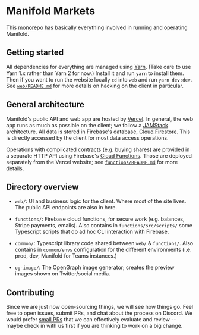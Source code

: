 # Manifold Markets

This [monorepo][] has basically everything involved in running and operating Manifold.

## Getting started

All dependencies for everything are managed using [Yarn][yarn]. (Take care to use Yarn 1.x rather than Yarn 2 for now.) Install it and run `yarn` to install them. Then if you want to run the website locally `cd` into `web` and run `yarn dev:dev`. See [`web/README.md`][web-readme] for more details on hacking on the client in particular.

## General architecture

Manifold's public API and web app are hosted by [Vercel][vercel]. In general, the web app runs as much as possible on the client; we follow a [JAMStack][jamstack] architecture. All data is stored in Firebase's database, [Cloud Firestore][cloud-firestore]. This is directly accessed by the client for most data access operations.

Operations with complicated contracts (e.g. buying shares) are provided in a separate HTTP API using Firebase's [Cloud Functions][cloud-functions]. Those are deployed separately from the Vercel website; see [`functions/README.md`][functions-readme] for more details.

## Directory overview

- `web/`: UI and business logic for the client. Where most of the site lives. The public API endpoints are also in here.

- `functions/`: Firebase cloud functions, for secure work (e.g. balances, Stripe payments, emails). Also contains in
  `functions/src/scripts/` some Typescript scripts that do ad hoc CLI interaction with Firebase.

- `common/`: Typescript library code shared between `web/` & `functions/`. Also contains in `common/envs` configuration for
  the different environments (i.e. prod, dev, Manifold for Teams instances.)

- `og-image/`: The OpenGraph image generator; creates the preview images shown on Twitter/social media.

## Contributing

Since we are just now open-sourcing things, we will see how things go. Feel free to open issues, submit PRs, and chat about the process on Discord. We would prefer [small PRs][small-prs] that we can effectively evaluate and review -- maybe check in with us first if you are thinking to work on a big change.

[vercel]: https://vercel.com/
[jamstack]: https://jamstack.org/
[monorepo]: https://semaphoreci.com/blog/what-is-monorepo
[yarn]: https://classic.yarnpkg.com/lang/en/docs/install/
[web-readme]: https://github.com/manifoldmarkets/manifold/blob/main/web/README.md
[functions-readme]: https://github.com/manifoldmarkets/manifold/blob/main/functions/README.md
[cloud-firestore]: https://firebase.google.com/docs/firestore
[cloud-functions]: https://firebase.google.com/docs/functions
[small-prs]: https://google.github.io/eng-practices/review/developer/small-cls.html

